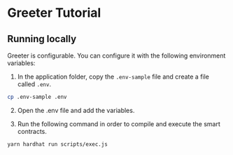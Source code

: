 # Greeter Tutorial

## Running locally

Greeter is configurable. You can configure it with the following environment variables:

1. In the application folder, copy the `.env-sample` file and create a file called `.env`.

```bash
cp .env-sample .env
```

2. Open the .env file and add the variables.

3. Run the following command in order to compile and execute the smart contracts.

```bash
yarn hardhat run scripts/exec.js
```
